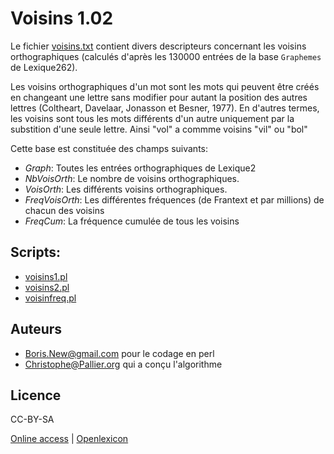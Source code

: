 # Voisins 1.02 

Le fichier
[voisins.txt](http://www.lexique.org/databases/Voisins/voisins.zip) contient
divers descripteurs concernant les voisins orthographiques (calculés d'après les
130000 entrées de la base `Graphemes` de Lexique262).

Les voisins orthographiques d'un mot sont les mots qui peuvent être
créés en changeant une lettre sans modifier pour autant la position des autres
lettres (Coltheart, Davelaar, Jonasson et Besner, 1977). En d'autres termes,
les voisins sont tous les mots différents d'un autre uniquement par la
substition d'une seule lettre. Ainsi "vol" a commme voisins "vil" ou "bol"

Cette base est constituée des champs suivants:

* *Graph*: Toutes les entrées orthographiques de Lexique2
* *NbVoisOrth*: Le nombre de voisins orthographiques.
* *VoisOrth*: Les différents voisins orthographiques.
* *FreqVoisOrth*: Les différentes fréquences (de Frantext et par millions) de
      chacun des voisins
* *FreqCum*: La fréquence cumulée de tous les voisins

## Scripts:

- [voisins1.pl](scripts/voisins1.pl)
- [voisins2.pl](scripts/voisins2.pl)
- [voisinfreq.pl](scripts/voisinsfreq.pl)


## Auteurs ##

* Boris.New@gmail.com pour le codage en perl 
* Christophe@Pallier.org qui a conçu l'algorithme


## Licence ##

CC-BY-SA


[Online access](http://www.lexique.org/shiny/openlexique) | [Openlexicon](http://chrplr.github.io/openlexicon)
